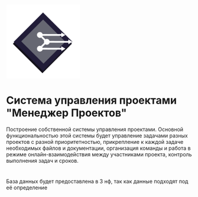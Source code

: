 <img src="docs/logo.png" width="200" />

# Система управления проектами "Менеджер Проектов"
Построение собственной системы управления проектами. Основной функциональностью этой системы будет управление задачами разных проектов с разной приоритетностью, прикрепление к каждой задаче необходимых файлов и документации, организация команды и работа в режиме онлайн-взаимодействия между участниками проекта, контроль выполнения задач и сроков.
# 
База данных будет предоставлена в 3 нф, так как данные подходят под её определение
